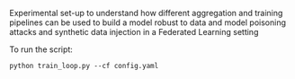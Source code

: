 Experimental set-up to understand how different aggregation and training pipelines can be used to build a model robust to data and model
poisoning attacks and synthetic data injection in a Federated Learning setting

To run the script:

```
python train_loop.py --cf config.yaml
```
